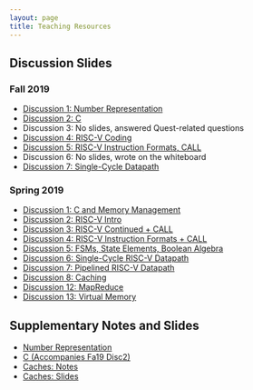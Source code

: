 ```yaml
---
layout: page
title: Teaching Resources
---
```


## Discussion Slides

### Fall 2019
- [Discussion 1: Number Representation](https://docs.google.com/presentation/d/1LJ-J-LB2UaqHBVE-hLrY0U7IjAh6khiiIaRQQxu_fV8/edit?usp=sharing)
- [Discussion 2: C](https://docs.google.com/presentation/d/1_gkJMKb7vtwkYwpk4KAEsf_A6jMjYNDDVZPWX3cBKpc/edit#slide=id.p)
- Discussion 3: No slides, answered Quest-related questions
- [Discussion 4: RISC-V Coding](https://docs.google.com/presentation/d/1vm6zlro3KKGJKWF9e27P6ImEZ8ZXZ0YCRV3Hj-AWdh8/edit?usp=sharing)
- [Discussion 5: RISC-V Instruction Formats, CALL](https://docs.google.com/presentation/d/1mjQEef0eXgeom1L7-kTHHI994Wne0VFcUzHz4_o2VLk/edit?usp=sharing)
- Discussion 6: No slides, wrote on the whiteboard
- [Discussion 7: Single-Cycle Datapath](https://docs.google.com/presentation/d/1Avk5CEv4MnbuSmaYIQzo2e9QaWM4SWmu7dk4ZEqJKC4/edit?usp=sharing)

### Spring 2019
- [Discussion 1: C and Memory Management](https://docs.google.com/presentation/d/1SdiQDAQOZsGPGqGEtBjZvP3dGErI65Rg_neXQplz4MY/edit?usp=sharing)
- [Discussion 2: RISC-V Intro](https://docs.google.com/presentation/d/1RGpuCCvSFySQQ2b5s6ipwSE9IeG4e5le9sbO_E9J-MY/edit?usp=sharing)
- [Discussion 3: RISC-V Continued + CALL](https://docs.google.com/presentation/d/1LxuHTN9cvWCKRiM8613OIDBGZQ1HaRRK-vJKfgDIENw/edit?usp=sharing)
- [Discussion 4: RISC-V Instruction Formats + CALL](https://drive.google.com/open?id=1unP3oilwjMfuQT4HX4geskEI26yu-OlGzzP-VSGLhVc)
- [Discussion 5: FSMs, State Elements, Boolean Algebra](https://docs.google.com/presentation/d/1-zWgz5dm20DLO8ByGATB6PLgMgcvPGIb2GjkGAUsHM4/edit?usp=sharing)
- [Discussion 6: Single-Cycle RISC-V Datapath](https://docs.google.com/presentation/d/1srqEDkhkDyCjhZjql8BhIa1USI6XtTJEVnQf9VaZ5Ak/edit?usp=sharing)
- [Discussion 7: Pipelined RISC-V Datapath](https://docs.google.com/presentation/d/1lqBDPs2uc27NdnHAkxaMpbOoJ0HP9b_Tja-oifh7JXE/edit?usp=sharing)
- [Discussion 8: Caching](https://docs.google.com/presentation/d/1AjYUuZGpw0y0Cvsi5LBc_zCB4nc-dN2U8bUFH8cx_QI/edit?usp=sharing)
- [Discussion 12: MapReduce](https://docs.google.com/presentation/d/1Hnd63MyFQBQSR8MRxAV_YtCeO4A4d3XKqx7XME7v5bc/edit?usp=sharing)
- [Discussion 13: Virtual Memory](https://docs.google.com/presentation/d/16jtoCJ_73hLMfAyAXuR8dV_bai7HG1YHRHt3n9RvZnM/edit?usp=sharing)

## Supplementary Notes and Slides
- [Number Representation](https://docs.google.com/document/d/13WJIY2ynITrsOeAlxGRkOXgIwgVKsW00dr5Bzh75TSE/edit?usp=sharing)
- [C (Accompanies Fa19 Disc2)](https://docs.google.com/document/d/1ejRqV4s2yO3MMptvEm50CUICc3lW2DhQXejEUL-L08Y/edit?usp=sharing)
- [Caches: Notes](https://docs.google.com/document/d/1LP3Sal3_dRt40LQe1G_6fCEwJ-ULREXsSbXd954F8mg/edit#heading=h.ku59th162dzk)
- [Caches: Slides](https://docs.google.com/presentation/d/1PogMXg3aNNSwPloaq63Y3gnqX60GL8ayR4jaYdjHh0I/edit#slide=id.g354109f861_0_37)
